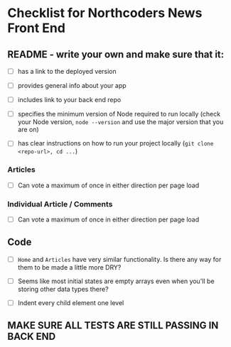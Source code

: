 # Checklist for Northcoders News Front End

## README - write your own and make sure that it:

- [ ] has a link to the deployed version
- [ ] provides general info about your app
- [ ] includes link to your back end repo
- [ ] specifies the minimum version of Node required to run locally (check your Node version, `node --version` and use the major version that you are on)
- [ ] has clear instructions on how to run your project locally (`git clone <repo-url>, cd ...`)


### Articles

- [ ] Can vote a maximum of once in either direction per page load

### Individual Article / Comments

- [ ] Can vote a maximum of once in either direction per page load

## Code

- [ ] `Home` and `Articles` have very similar functionality. Is there any way for them to be made a little more DRY?

- [ ] Seems like most initial states are empty arrays even when you'll be storing other data types there?
- [ ] Indent every child element one level

## MAKE SURE ALL TESTS ARE STILL PASSING IN BACK END
